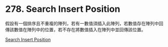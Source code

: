 # 278. Search Insert Position

假設有一個排序且不重複的陣列，若有一數值須插入此陣列，若數值存在陣列中回傳該數值在陣列中的位置，若不存在將數值插入在陣列中並回傳該位置。

[Search Insert Position](https://leetcode.com/problems/search-insert-position/)